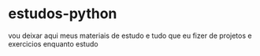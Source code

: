# estudos-python

vou deixar aqui meus materiais de estudo e tudo que eu fizer de projetos e exercicios enquanto estudo
